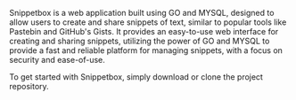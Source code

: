 Snippetbox is a web application built using GO and MYSQL, designed to allow users to create and share snippets of text, similar to popular tools like Pastebin and GitHub's Gists. It provides an easy-to-use web interface for creating and sharing snippets, utilizing the power of GO and MYSQL to provide a fast and reliable platform for managing snippets, with a focus on security and ease-of-use.

To get started with Snippetbox, simply download or clone the project repository.

